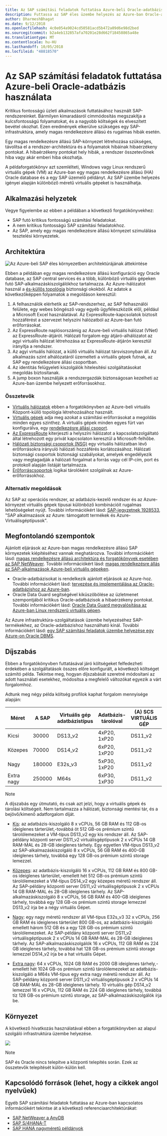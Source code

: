 ```yaml
---
title: Az SAP számítási feladatok futtatása Azure-beli Oracle-adatbázis használata
description: Futtassa az SAP éles üzembe helyezés az Azure-ban Oracle-adatbázishoz.
author: DharmeshBhagat
ms.date: 9/12/2018
ms.openlocfilehash: 4c0e054a9024cd50581acd5b472a09d6e98d2bed
ms.sourcegitcommit: b2a4eb132857afa70201e28d662f18458865a48e
ms.translationtype: MT
ms.contentlocale: hu-HU
ms.lasthandoff: 10/05/2018
ms.locfileid: "48818570"
---
```

# <a name="running-sap-production-workloads-using-an-oracle-database-on-azure"></a>Az SAP számítási feladatok futtatása Azure-beli Oracle-adatbázis használata

Kritikus fontosságú üzleti alkalmazások futtatásához használt SAP-rendszereinket. Bármilyen kimaradásról címmódosítás megszakítja a kulcsfontosságú folyamatokat, és a nagyobb költségek és elveszített bevétel okozhat. Ezen eredmények elkerülve szükséges egy SAP-infrastruktúra, amely magas rendelkezésre állású és rugalmas hibák esetén.

Egy magas rendelkezésre állású SAP-környezet létrehozása szükséges, távolítsa el a rendszer-architektúra és a folyamatok hibáinak hibaérzékeny pontokat. A hibaérzékeny pontokat hely hibák, a rendszer összetevőinek hiba vagy akár emberi hiba okozhatja.

A példaforgatókönyv azt szemlélteti, Windows vagy Linux rendszerű virtuális gépek (VM) az Azure-ban egy magas rendelkezésre állású (HA) Oracle database és a egy SAP üzemelő példányt. Az SAP üzembe helyezés igényei alapján különböző méretű virtuális gépeket is használhatja.

## <a name="relevant-use-cases"></a>Alkalmazási helyzetek

Vegye figyelembe az ebben a példában a következő forgatókönyvekhez:

* SAP futó kritikus fontosságú számítási feladatokat.
* A nem kritikus fontosságú SAP számítási feladatokhoz.
* Az SAP, amely egy magas rendelkezésre állású környezet szimulálása tesztelési környezetek.

## <a name="architecture"></a>Architektúra

![Az Azure-beli SAP éles környezetben architektúrájának áttekintése][architecture]

Ebben a példában egy magas rendelkezésre állású konfiguráció egy Oracle database, az SAP central services és a több, különböző virtuális gépeken futó SAP-alkalmazáskiszolgálókhoz tartalmazza. Az Azure-hálózatot használ a [és-küllős topológia](/azure/architecture/reference-architectures/hybrid-networking/hub-spoke) biztonsági okokból. Az adatok a következőképpen folyamatok a megoldáson keresztül:

1. A felhasználók elérhetik az SAP-rendszerhez, az SAP felhasználói felülete, egy webes böngésző vagy egyéb ügyféleszközök elől, például a Microsoft Excel használatával. Az ExpressRoute-kapcsolatok biztosít hozzáférést a szervezet helyszíni hálózatból az Azure-ban futó erőforrásokat.
2. Az ExpressRoute naplósorszámig az Azure-beli virtuális hálózat (VNet) az ExpressRoute-átjárót. Hálózati forgalom egy átjáró-alhálózatot az agyi virtuális hálózat létrehozása az ExpressRoute-átjárón keresztül irányítja a rendszer.
3. Az agyi virtuális hálózat, a küllő virtuális hálózat társviszonyban áll. Az alkalmazás szint alhálózatáról üzemelteti a virtuális gépek futnak, az SAP egy rendelkezésre állási csoportban.
4. Az identitás felügyeleti kiszolgálók hitelesítési szolgáltatásokat megoldás biztosítanak.
5. A jump boxon használják a rendszergazdák biztonságosan kezelheti az Azure-ban üzembe helyezett erőforrásokhoz.

### <a name="components"></a>Összetevők

* [Virtuális hálózatok](/azure/virtual-network/virtual-networks-overview) ebben a forgatókönyvben az Azure-beli virtuális Központ-küllő topológia létrehozásához használt.
* [Virtuális gépek](/azure/virtual-machines/windows/overview) adja meg azokat a számítási erőforrásokat a megoldás minden egyes szinthez. A virtuális gépek minden egyes fürt van konfigurálva, egy [rendelkezésre állási csoport](/azure/virtual-machines/windows/regions-and-availability#availability-sets).
* [Az ExpressRoute](/azure/expressroute/expressroute-introduction) kiterjeszti a helyszíni hálózatot a kapcsolatszolgáltató által létrehozott egy privát kapcsolaton keresztül a Microsoft-felhőbe.
* [Hálózati biztonsági csoportok (NSG)](/azure/virtual-network/security-overview) egy virtuális hálózatban lévő erőforrásokra irányuló hálózati hozzáférés korlátozásához. Hálózati biztonsági csoportok biztonsági szabályokat, amelyek engedélyezik vagy megtagadják a hálózati forgalmat a forrás vagy cél IP-cím, port és protokoll alapján listáját tartalmazza. 
* [Erőforráscsoportok](/azure/azure-resource-manager/resource-group-overview#resource-groups) logikai tárolóként szolgálnak az Azure-erőforrásokhoz.

### <a name="alternatives"></a>Alternatív megoldások

Az SAP az operációs rendszer, az adatbázis-kezelő rendszer és az Azure-környezet virtuális gépek típusai különböző kombinációit rugalmas lehetőségeket nyújt. További információkért lásd: [SAP-jegyzetnek 1928533](https://launchpad.support.sap.com/#/notes/1928533), "SAP alkalmazások az Azure: támogatott termékek és Azure-Virtuálisgéptípusok".

## <a name="considerations"></a>Megfontolandó szempontok

Ajánlott eljárások az Azure-ban magas rendelkezésre állású SAP környezetek kiépítéséhez vannak meghatározva. További információkért lásd: [magas rendelkezésre állású architektúra és forgatókönyvek esetében az SAP NetWeaver](/azure/virtual-machines/workloads/sap/sap-high-availability-architecture-scenarios).
További információkért lásd: [magas rendelkezésre állás az SAP-alkalmazások Azure-beli virtuális gépeken](/azure/virtual-machines/workloads/sap/high-availability-guide).
* Oracle-adatbázisokat is rendelkezik ajánlott eljárások az Azure-hoz. További információkért lásd: [tervezése és implementálása az Oracle-adatbázishoz az Azure-ban](/azure/virtual-machines/workloads/oracle/oracle-design). 
* Oracle Data Guard segítségével kiküszöbölése az üzletmenet szempontjából kritikus Oracle-adatbázisok a hibaérzékeny pontokat. További információkért lásd: [Oracle Data Guard megvalósítása az Azure-ban Linux rendszerű virtuális gépen](/azure/virtual-machines/workloads/oracle/configure-oracle-dataguard).

Az Azure infrastruktúra-szolgáltatások üzembe helyezéséhez SAP-termékekhez, az Oracle-adatbázishoz használható kínál. További információkért lásd: [egy SAP számítási feladatok üzembe helyezése egy Azure-on Oracle DBMS](/azure/virtual-machines/workloads/sap/dbms_guide_oracle).

## <a name="pricing"></a>Díjszabás

Ebben a forgatókönyvben futtatásával járó költségeket felfedezheti érdekében a szolgáltatások összes előre konfigurált, a következő költséget számító példa. Tekintse meg, hogyan díjszabását szeretné módosítani az adott használati esetekhez, módosítsa a megfelelő változókat egyezik a várt forgalomhoz.

Adtunk meg négy példa költség profilok kaphat forgalom mennyisége alapján:

|Méret|A SAP|Virtuális gép adatbázistípus|Adatbázis-tárolóval|(A) SCS VIRTUÁLIS GÉP|(A) SCS-tároló|Alkalmazás VM-típus|Adattárolás|Azure díjkalkulátor|
|----|----|-------|-------|-----|---|---|--------|---------------|
|Kicsi|30000|DS13_v2|4xP20, 1xP20|DS11_v2|1 x P10|DS13_v2|1 x P10|[Kis](https://azure.com/e/45880ba0bfdf47d497851a7cf2650c7c)|
|Közepes|70000|DS14_v2|6xP20, 1xP20|DS11_v2|1 x P10|4 x DS13_v2|1 x P10|[Közepes](https://azure.com/e/9a523f79591347ca9a48c3aaa1406f8a)|
Nagy|180000|E32s_v3|5xP30, 1xP20|DS11_v2|1 x P10|6 x DS14_v2|1 x P10|[Nagy méretű](https://azure.com/e/f70fccf571e948c4b37d4fecc07cbf42)|
Extra nagy|250000|M64s|6xP30, 1xP30|DS11_v2|1 x P10|10 x DS14_v2|1 x P10|[Extra nagy](https://azure.com/e/58c636922cf94faf9650f583ff35e97b)|

> [!NOTE]
> A díjszabás egy útmutató, és csak azt jelzi, hogy a virtuális gépek és tárolási költségeit. Nem tartalmazza a hálózati, biztonsági mentési tár, és a bejövő/kimenő adatforgalom díját.

* [Kis](https://azure.com/e/45880ba0bfdf47d497851a7cf2650c7c): az adatbázis-kiszolgáló 8 x vCPUs, 56 GB RAM és 112 GB-os ideiglenes tárterület,-továbbá öt 512 GB-os prémium szintű tárolólemezeket a VM-típus DS13_v2 egy kis rendszer áll. Az SAP-példány központi server DS11_v2 virtuálisgéptípusok 2 x vCPUs 14 GB RAM-MAL és 28-GB ideiglenes tárhely. Egy egyetlen VM-típus DS13_v2 az SAP-alkalmazáskiszolgáló 8 x vCPUs, 56 GB RAM és 400-GB ideiglenes tárhely, továbbá egy 128 GB-os prémium szintű storage lemezzel.

* [Közepes](https://azure.com/e/9a523f79591347ca9a48c3aaa1406f8a): az adatbázis-kiszolgáló 16 x vCPUs, 112 GB RAM és 800 GB-os ideiglenes tárterület,-emellett hét 512 GB-os prémium szintű tárolólemezeket a VM-típus DS14_v2 egy közepes méretű rendszer áll. Az SAP-példány központi server DS11_v2 virtuálisgéptípusok 2 x vCPUs 14 GB RAM-MAL és 28-GB ideiglenes tárhely. Az SAP-alkalmazáskiszolgáló 8 x vCPUs, 56 GB RAM és 400-GB ideiglenes tárhely, továbbá egy 128 GB-os prémium szintű storage lemezzel DS13_v2 írja be a négy virtuális Gépet.

* [Nagy](https://azure.com/e/f70fccf571e948c4b37d4fecc07cbf42): egy nagy méretű rendszer áll VM-típus E32s_v3 32 x vCPUs, 256 GB RAM és ideiglenes tárterület 800 GB-os, az adatbázis-kiszolgáló emellett három 512 GB és a egy 128 GB-os prémium szintű tárolólemezeket. Az SAP-példány központi server DS11_v2 virtuálisgéptípusok 2 x vCPUs 14 GB RAM-MAL és 28-GB ideiglenes tárhely. Az SAP-alkalmazáskiszolgálók 16 x vCPUs, 112 GB RAM és 224 GB ideiglenes tárhely, továbbá hat 128 GB-os prémium szintű storage lemezzel DS14_v2 írja be a hat virtuális Gépet.

* [Extra nagy](https://azure.com/e/58c636922cf94faf9650f583ff35e97b): 64 x vCPUs, 1024 GB RAM és 2000 GB ideiglenes tárhely,-emellett hét 1024 GB-os prémium szintű tárolólemezeket az adatbázis-kiszolgáló a M64s VM-típus egy extra nagy méretű rendszer áll. Az SAP-példány központi server DS11_v2 virtuálisgéptípusok 2 x vCPUs 14 GB RAM-MAL és 28-GB ideiglenes tárhely. 10 virtuális gép DS14_v2 lemezzel 16 x vCPUs, 112 GB RAM és 224 GB ideiglenes tárhely, továbbá tíz 128 GB-os prémium szintű storage, az SAP-alkalmazáskiszolgálók írja be.

## <a name="deployment"></a>Környezet

A következő hivatkozás használatával ebben a forgatókönyvben az alapul szolgáló infrastruktúra üzembe helyezése.

<a
href="https://portal.azure.com/#create/Microsoft.Template/uri/https%3A%2F%2Fraw.githubusercontent.com%2Fmspnp%2Fsolution-architectures%2Fmaster%2Fapps%2Fsap-3tier-distributed-ora%2Fazuredeploy.json" target="_blank">
    <img src="https://azuredeploy.net/deploybutton.png"/>
</a>

> [!NOTE]
> SAP és Oracle nincs telepítve a központi telepítés során. Ezek az összetevők telepítését külön-külön kell.

## <a name="related-resources"></a>Kapcsolódó források (lehet, hogy a cikkek angol nyelvűek)

Egyéb SAP számítási feladatok futtatása az Azure-ban kapcsolatos információkért tekintse át a következő referenciaarchitektúrákat:
* [SAP NetWeaver a AnyDB](/azure/architecture/reference-architectures/sap/sap-netweaver) 
* [SAP S/4HANA-T](/azure/architecture/reference-architectures/sap/sap-s4hana)
* [SAP HANA nagyméretű példányok](/azure/architecture/reference-architectures/sap/hana-large-instances)

<!-- links -->
[architecture]: media/architecture-sap-production.png
